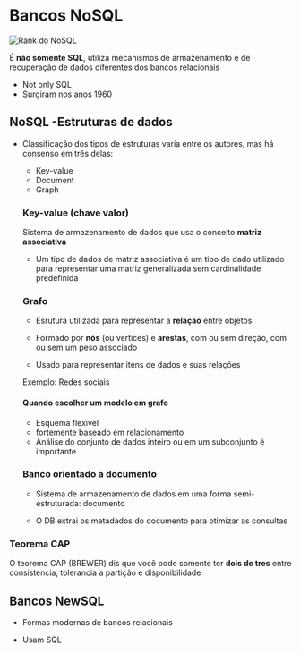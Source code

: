 # Bancos NoSQL

<img src = "/Images/mongo.jpg" alt="Rank do NoSQL">

É **não somente SQL**, utiliza mecanismos de armazenamento e de recuperação de dados diferentes dos bancos relacionais

- Not only SQL
- Surgiram nos anos 1960

## NoSQL -Estruturas de dados

- Classificação dos tipos de estruturas varia entre os autores, mas há consenso em três delas:

    - Key-value
    - Document
    - Graph

    ### Key-value (chave valor)

    Sistema de armazenamento de dados que usa o conceito **matriz associativa**

    - Um tipo de dados de matriz associativa é um tipo de dado utilizado para representar uma matriz generalizada sem cardinalidade predefinida

    ### Grafo

    - Esrutura utilizada para representar a **relação** entre objetos

    - Formado por **nós** (ou vertices) e **arestas**, com ou sem direção, com ou sem um peso associado

    - Usado para representar itens de dados e suas relações

    Exemplo: Redes sociais

    #### Quando escolher um modelo em grafo

    - Esquema flexivel
    - fortemente baseado em relacionamento 
    - Análise do conjunto de dados inteiro ou em um subconjunto é importante

    ### Banco orientado a documento

    - Sistema de armazenamento de dados em uma forma semi-estruturada: documento

    - O DB extrai os metadados do documento para otimizar as consultas

### Teorema CAP

O teorema CAP (BREWER) dis que você pode somente ter **dois de tres** entre consistencia, tolerancia a partição e disponibilidade

## Bancos NewSQL

- Formas modernas de bancos relacionais

- Usam SQL


